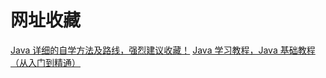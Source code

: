# 网址收藏

[Java 详细的自学方法及路线，强烈建议收藏！](https://zhuanlan.zhihu.com/p/511432874)
[Java 学习教程，Java 基础教程（从入门到精通）](http://c.biancheng.net/java/)
